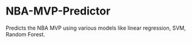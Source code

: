 # NBA-MVP-Predictor

Predicts the NBA MVP using various models like linear regression, SVM, Random Forest.
